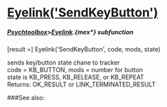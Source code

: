 # [Eyelink('SendKeyButton')](Eyelink-SendKeyButton) 
##### [Psychtoolbox](Psychtoolbox)>[Eyelink](Eyelink).{mex*} subfunction

[result =] Eyelink('SendKeyButton', code, mods, state)

sends key/button state chane to tracker  
code = KB\_BUTTON, mods = number for button  
state is KB\_PRESS, KB\_RELEASE, or KB\_REPEAT  
Returns: OK\_RESULT or LINK\_TERMINATED\_RESULT  


###See also:

